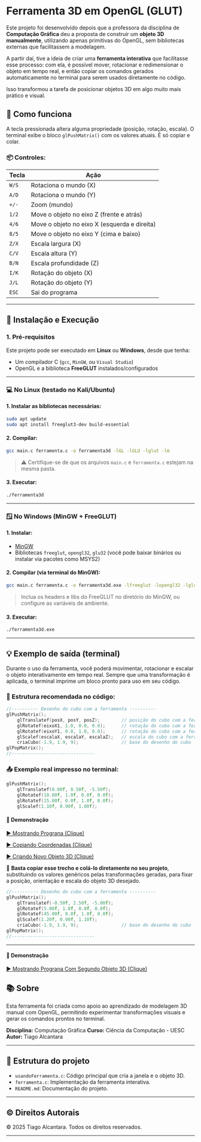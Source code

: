 # Ferramenta 3D em OpenGL (GLUT)
Este projeto foi desenvolvido depois que a professora da disciplina de **Computação Gráfica** deu a proposta de construir um **objeto 3D manualmente**, utilizando apenas primitivas do OpenGL, sem bibliotecas externas que facilitassem a modelagem.

A partir daí, tive a ideia de criar uma **ferramenta interativa** que facilitasse esse processo: com ela, é possível mover, rotacionar e redimensionar o objeto em tempo real, e então copiar os comandos gerados automaticamente no terminal para serem usados diretamente no código.

Isso transformou a tarefa de posicionar objetos 3D em algo muito mais prático e visual.


## 🧱 Como funciona

A tecla pressionada altera alguma propriedade (posição, rotação, escala). O terminal exibe o bloco `glPushMatrix()` com os valores atuais. É só copiar e colar.

### 📦 Controles:

| Tecla | Ação                             |
|-------|----------------------------------|
| `W/S` | Rotaciona o mundo (X)           |
| `A/D` | Rotaciona o mundo (Y)           |
| `+/-` | Zoom (mundo)                    |
| `1/2` | Move o objeto no eixo Z (frente e atrás)        |
| `4/6` | Move o objeto no eixo X (esquerda e direita)       |
| `8/5` | Move o objeto no eixo Y (cima e baixo)        |
| `Z/X` | Escala largura (X)              |
| `C/V` | Escala altura (Y)               |
| `B/N` | Escala profundidade (Z)         |
| `I/K` | Rotação do objeto (X)           |
| `J/L` | Rotação do objeto (Y)           |
| `ESC`| Sai do programa                  |

---

## 🔧 Instalação e Execução

### 1. Pré-requisitos

Este projeto pode ser executado em **Linux** ou **Windows**, desde que tenha:

* Um compilador C (`gcc`, `MinGW`, ou `Visual Studio`)
* OpenGL e a biblioteca **FreeGLUT** instalados/configurados

---

### 💻 No Linux (testado no Kali/Ubuntu)

#### 1. Instalar as bibliotecas necessárias:

```bash
sudo apt update
sudo apt install freeglut3-dev build-essential
```

#### 2. Compilar:

```bash
gcc main.c ferramenta.c -o ferramenta3d -lGL -lGLU -lglut -lm
```

> ⚠️ Certifique-se de que os arquivos `main.c` e `ferramenta.c` estejam na mesma pasta.

#### 3. Executar:

```bash
./ferramenta3d
```

---

### 🪟 No Windows (MinGW + FreeGLUT)

#### 1. Instalar:

* [MinGW](https://www.mingw-w64.org/)
* Bibliotecas `freeglut`, `opengl32`, `glu32` (você pode baixar binários ou instalar via pacotes como MSYS2)

#### 2. Compilar (via terminal do MinGW):

```bash
gcc main.c ferramenta.c -o ferramenta3d.exe -lfreeglut -lopengl32 -lglu32 -lm
```

> Inclua os headers e libs do FreeGLUT no diretório do MinGW, ou configure as variáveis de ambiente.

#### 3. Executar:

```bash
./ferramenta3d.exe
```
---

## 💡 Exemplo de saída (terminal)

Durante o uso da ferramenta, você poderá movimentar, rotacionar e escalar o objeto interativamente em tempo real.
Sempre que uma transformação é aplicada, o terminal imprime um bloco pronto para uso em seu código.

### 🧱 Estrutura recomendada no código:

```c
//---------- Desenho do cubo com a ferramenta ----------
glPushMatrix();
    glTranslatef(posX, posY, posZ);        // posição do cubo com a ferramenta
    glRotatef(eixoX1, 1.0, 0.0, 0.0);      // rotação do cubo com a ferramenta (eixo X)
    glRotatef(eixoY1, 0.0, 1.0, 0.0);      // rotação do cubo com a ferramenta (eixo Y)
    glScalef(escalaX, escalaY, escalaZ);   // escala do cubo com a ferramenta
    criaCubo(-1.9, 1.9, 9);                // base do desenho do cubo
glPopMatrix();
//-------------------------------
```

### 📤 Exemplo real impresso no terminal:

```c
glPushMatrix();
    glTranslatef(0.00f, 0.50f, -5.50f);
    glRotatef(10.00f, 1.0f, 0.0f, 0.0f);
    glRotatef(15.00f, 0.0f, 1.0f, 0.0f);
    glScalef(1.10f, 0.90f, 1.00f);
```
#### 🎥 Demonstração

[▶️ Mostrando Prograna (Clique)](./video.demo/video_demo1.mp4)

[▶️ Copiando Coordenadas (Clique)](./video.demo/video_demo2.mp4)

[▶️ Criando Novo Objeto 3D (Clique)](./video.demo/video_demo3.mp4)

📌 **Basta copiar esse trecho e colá-lo diretamente no seu projeto**, substituindo os valores genéricos pelas transformações geradas, para fixar a posição, orientação e escala do objeto 3D desejado.

```c
//---------- Desenho do cubo com a ferramenta ----------
glPushMatrix();
    glTranslatef(-0.50f, 2.50f, -5.00f);
    glRotatef(5.00f, 1.0f, 0.0f, 0.0f);
    glRotatef(45.00f, 0.0f, 1.0f, 0.0f);
    glScalef(1.20f, 0.90f, 1.10f);
    criaCubo(-1.9, 1.9, 9);                // base do desenho do cubo
glPopMatrix();
//-------------------------------
```
---

#### 🎥 Demonstração

[▶️ Mostrando Prograna Com Segundo Objeto 3D (Clique)](./video.demo/video_demo4.mp4)

## 📚 Sobre

Esta ferramenta foi criada como apoio ao aprendizado de modelagem 3D manual com OpenGL, permitindo experimentar transformações visuais e gerar os comandos prontos no terminal.

**Disciplina:** Computação Gráfica
**Curso:** Ciência da Computação - UESC
**Autor:** Tiago Alcantara

---

## 📁 Estrutura do projeto

- `usandoFerramenta.c`: Código principal que cria a janela e o objeto 3D.
- `ferramenta.c`: Implementação da ferramenta interativa.
- `README.md`: Documentação do projeto.

---

## © Direitos Autorais

© 2025 Tiago Alcantara. Todos os direitos reservados.

---

